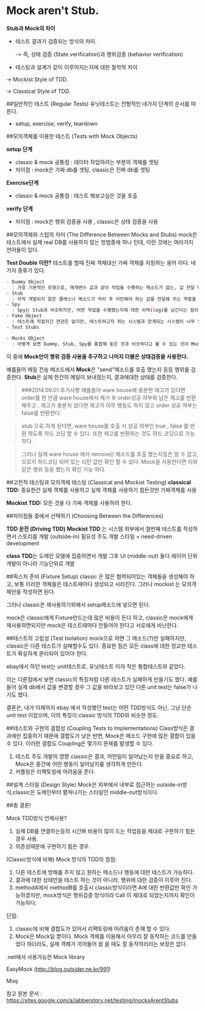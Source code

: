 Mock aren't Stub.
==========

**Stub과 Mock의 차이**

* 테스트 결과가 검증되는 방식의 차이.

  -> 즉, 상태 검증 (State verification)과 행위검증 (behavior verification)

* 테스팅과 설계가 같이 이루어지는지에 대한 철학적 차이

-> Mockist Style of TDD.

-> Classical Style of TDD.


##일반적인 테스트 (Regular Tests)
유닛테스트는 전형적인 네가지 단계의 순서를 따른다.
- setup, exercise, verify, teardown



##모의객체를 이용한 테스트 (Tests with Mock Objects)


**setup 단계**
- classic & mock 공통점 : 데이터 작업하려는 부분의 객체를 셋팅
- 차이점 : mock은 가짜 db를 셋팅, classic은 진짜 db를 셋팅

**Exercise단계**
- classic & mock 공통점 : 테스트 해보고싶은 것을 호출

**verify 단계**
- 차이점 : mock은 행위 검증을 사용 , classic은 상태 검증을 사용 



##모의객체와 스텁의 차이 (The Difference Between Mocks and Stubs)
mock은 테스트에서 실제 real DB를 사용하지 않는 방법중에 하나 인데, 이런 것에는 여러가지 언어들이 있다.

**Test Double 이란?**
테스트를 할때 진짜 객체대신 가짜 객체를 지칭하는 용어 이다.
네가지 종류가 있다.
```sh
- Dummy Object 
  : 가장 기본적인 유형으로, 매개변수 값과 같이 작업을 수행하는 메소드가 없는, 값 전달 마을 위한 객체를 말한다.
- Stub
  : 아직 개발되지 않은 클래스나 메소드가 처리 후 리턴해야 하는 값을 전달해 주는 역할을 한다. 대부분 그 값은 하드코딩 되어     있다. 
- Spy
  : Spy는 Stub과 비슷하지만, 어떤 작업을 수행했는지에 대한 이력(log)를 남긴다는 점이 다르다. 
- Fake Object 
  : 테스트에 직접저긴 연관은 없지만, 테스트하고자 하는 시스템과 연계되는 시스템이 너무 느리거나, DB가 아직 구성되지 않았을 경우에 부분이 실제 존재하는 것처럼 처리하는 부분을 말한다. 예를들어 DB 테이블의 데이터 정보를 Hash Map같은 객체에 저장해 메소리를 통해서 처리할 수 있도록 하는 것이 여기에 속한다.
- Test Stubs 

- Mocks Object 
  : 어떻게 보면 Dummy, Stub, Spy를 통합해 놓은 것과 비슷하다고 볼 수 있는 것이 Mock이다. 하지만 Mock은 보통 라이브러리를 사용하여 동적으로 데이터를 처리해줄 부분을 생성한다는 점이 다르다. 어떻게 보면 Mock은 Stub의 기능에 검증 기능을 추가한 형태라고 생각하는 것이 이해하기 가장 쉬울 것이다. 
```
이 중에  **Mock만이 행위 검증 사용을 추구하고 나머지 더블은 상태검증을 사용한다.**

예를들어 메일 전송 메소드에서
**Mock**은 "send"메소드를 호출 했는지 등등 행위를 검증한다.
**Stub**은 실제 한건의 메일이 보내졌는지, 결과에대한 상태를 검증한다.


>###2014.09.01 추가사항
> 예를들어 ware house에 충분한 재고가 있다면 order를 한 만큼 ware house에서 제거 후 order성공 여부와 남은 재고를 반환 해주고 , 재고가 충분치 않다면 재고가 아무 행동도 하지 않고 order 성공 여부는 false를 반환한다. 

> stub 으로 하게 된다면, ware house를 호출 시 성공 여부인 true , false 를 반환 하도록 하드 코딩 할 수 있다. 또한 제고를 반환하는 것도 하드 코딩으로 가능 하다. 

> 그러나 실제 ware house 에서 remove() 메소드를 호출 했는지등은 알 수 없고, 오로지 하드코딩 되어 있는 리턴 값만 확인 할 수 있다. Mock을 사용한다면 이와 같은 행위 등을 했는지 확인 가능 하다.  

##고전적 테스팅과 모의객체 테스팅 (Classical and Mockist Testing)
**classical TDD:**
중요한건 실제 객체를 사용하고 실제 객체를 사용하기 힘든것만 가짜객체를 사용 

**Mockist TDD:**
모든 것을 다 가짜 객체를 사용하려 한다.




##차이점들 중에서 선택하기 (Choosing Between the Differences)

**TDD 운전 (Driving TDD)**
**Mockist TDD** 는 시스템 외부에서 철번째 테스트를 작성하면서 스토리를 개발 (outside-in) 
필요성 주도 개발 스타일 = need-driven development

**class TDD**는 도메인 모델에 집중하면서 개발 그후 UI (middle-out)
둘다 레이어 단위 개발이 아니라 기능단위로 개발




##픽스처 준비 (Fixture Setup)
classic 은 많은 협력되어있는 객체들을 생성해야 하고, 보통 이러한 객체들은 테스트때마다 생성되고 사라진다.
그러나 mockist 는 모의객체만을 작성하면 된다.


그러나 classic은 재사용하기위해서 setup메소드에 넣으면 된다.


mock은 classic에게 Fixture만드는데 많은 비용이 든다 하고,
classic은 mock에게 재사용하면되지만 mock은 테스트때마다 만들어야 한다고 서로에게 비난한다.





##테스트의 고립성 (Test Isolation)
mock으로 하면 그 메소드(?)만 실패하지만, classic은 다른 테스트가 실패할수도 있다.
중요한 점은 모든 class에 대한 정교한 테스트가 확실하게 분리되어 있어야 한다.

ebay에서 하던 test는 unit테스트로, 유닛테스트 이자 작은 통합테스트와 같았다.

이는 다른점에서 보면 classic의 특징처럼 다른 테스트가 실패하게 만들기도 했다.
예를들어 실제 db에서 값을 변경할 경우 그 값을 바라보고 있던 다른 unit test는  false가 나기도 했다. 

결론은, 내가 이제까지 ebay 에서 작성했던 test는 어떤 TDD방식도 아닌, 그냥 단순 unit test 이었으며,
이의 특징이 classic 방식의 TDD와 비슷한 정도.




##테스트와 구현의 결합성 
(Coupling Tests to Implementations)
Class방식은 결과에만 집중하기 때문에 결합도가 낮은 반면, Mock은 메소드 구현에 많은 결합이 있을 수 있다.
이러한 결합도 Coupling은 몇가지 문제를 발생할 수 있다.
1. 테스트 주도 개발의 영향
 classic은 결과, 어떤일이 일어났는지 만을 중요로 하고, Mock은 중간에 어떤 행동이 일어날지를 생각하게 만든다.
2. 커플링은 리팩토링에 어려움을 준다.



##설계 스타일 (Design Style)
Mock은 외부에서 내부로 접근하는 outside-in방식,classic은 도메인부터 펼쳐나가는 스타일인 middle-out방식이다.

##총 결론!
 

Mock TDD방식 언제사용?

1. 실제 DB를 연결하는등의 시간봐 비용이 많이 드는 작업등을 제대로 구현하기 힘든 경우 사용.
2. 의존성때문에 구현하기 힘든 경우.

(Classic방식에 비해) Mock 방식의 TDD의 장점:

1. 다른 테스트에 방해를 주지 않고 원하는 메소드나 행동에 대한 테스트가 가능하다.
2. 결과에 대한 상태만을 테스트 하는 것이 아니라, 행위에 대한 검증이 이루어 진다.
3. methodA에서 methodB를 호출시 classic방식이라면 A에 대한 반환값만 확인 가능하겠지만, mock방식은 행위검증 방식이라 Call 이 제대로 되었는지까지 확인이 가능하다.


단점:

1. classic에 비해 결합도가 있어서 리팩토링에 어려움이 존재 할 수 있다.
2. Mock은 Mock일 뿐이다. Mock 객체를 이용해서 아무리 잘 동작하는 코드를 만들었다 하더라도, 실제 객체가 끼어들어 왔 
  을 때도 잘 동작하리라는 보장은 없다.

.net에서 사용가능한 Mock library

EasyMock (http://blog.outsider.ne.kr/991)

Moq


참고 원본 문서 : https://sites.google.com/a/jabberstory.net/testing/mocksArentStubs
